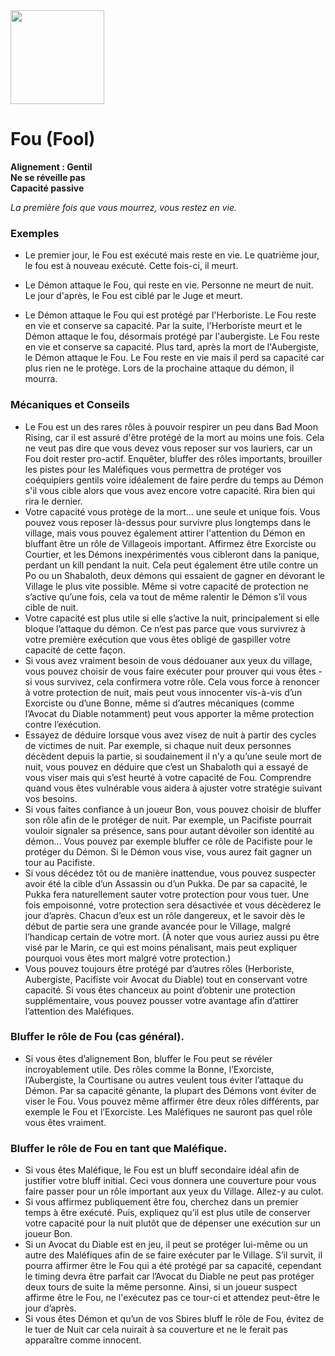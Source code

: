 <img src="https://github.com/brain-academy/wiki/blob/master/blood-on-the-clocktower/img/fool.png?raw=true" height="150"> 

# Fou (Fool)

**Alignement : Gentil**
\
**Ne se réveille pas**
\
**Capacité passive**

*La première fois que vous mourrez, vous restez en vie.*

### Exemples
* Le premier jour, le Fou est exécuté mais reste en vie. Le quatrième jour, le fou est à nouveau exécuté. Cette fois-ci, il meurt. 

* Le Démon attaque le Fou, qui reste en vie. Personne ne meurt de nuit. Le jour d'après, le Fou est ciblé par le Juge et meurt. 

* Le Démon attaque le Fou qui est protégé par l'Herboriste. Le Fou reste en vie et conserve sa capacité. Par la suite, l'Herboriste meurt et le Démon attaque le fou, désormais protégé par l'aubergiste. Le Fou reste en vie et conserve sa capacité. Plus tard, après la mort de l'Aubergiste, le Démon attaque le Fou. Le Fou reste en vie mais il perd sa capacité car plus rien ne le protège. Lors de la prochaine attaque du démon, il mourra.


### Mécaniques et Conseils
- Le Fou est un des rares rôles à pouvoir respirer un peu dans Bad Moon Rising, car il est assuré d'être protégé de la mort au moins une fois. Cela ne veut pas dire que vous devez vous reposer sur vos lauriers, car un Fou doit rester pro-actif. Enquêter, bluffer des rôles importants, brouiller les pistes pour les Maléfiques vous permettra de protéger vos coéquipiers gentils voire idéalement de faire perdre du temps au Démon s'il vous cible alors que vous avez encore votre capacité. Rira bien qui rira le dernier.
- Votre capacité vous protège de la mort… une seule et unique fois. Vous pouvez vous reposer là-dessus pour survivre plus longtemps dans le village, mais vous pouvez également attirer l'attention du Démon en bluffant être un rôle de Villageois important. Affirmez être Exorciste ou Courtier, et les Démons inexpérimentés vous cibleront dans la panique, perdant un kill pendant la nuit. Cela peut également être utile contre un Po ou un Shabaloth, deux démons qui essaient de gagner en dévorant le Village le plus vite possible. Même si votre capacité de protection ne s’active qu’une fois, cela va tout de même ralentir le Démon s’il vous cible de nuit.
- Votre capacité est plus utile si elle s’active la nuit, principalement si elle bloque l’attaque du démon. Ce n’est pas parce que vous survivrez à votre première exécution que vous êtes obligé de gaspiller votre capacité de cette façon.
- Si vous avez vraiment besoin de vous dédouaner aux yeux du village, vous pouvez choisir de vous faire exécuter pour prouver qui vous êtes - si vous survivez, cela confirmera votre rôle. Cela vous force à renoncer à votre protection de nuit, mais peut vous innocenter vis-à-vis d’un Exorciste ou d’une Bonne, même si d’autres mécaniques (comme l’Avocat du Diable notamment) peut vous apporter la même protection contre l’exécution.
- Essayez de déduire lorsque vous avez visez de nuit à partir des cycles de victimes de nuit. Par exemple, si chaque nuit deux personnes décèdent depuis la partie, si soudainement il n’y a qu’une seule mort de nuit, vous pouvez en déduire que c’est un Shabaloth qui a essayé de vous viser mais qui s’est heurté à votre capacité de Fou. Comprendre quand vous êtes vulnérable vous aidera à ajuster votre stratégie suivant vos besoins.
- Si vous faites confiance à un joueur Bon, vous pouvez choisir de bluffer son rôle afin de le protéger de nuit. Par exemple, un Pacifiste pourrait vouloir signaler sa présence, sans pour autant dévoiler son identité au démon… Vous pouvez par exemple bluffer ce rôle de Pacifiste pour le protéger du Démon. Si le Démon vous vise, vous aurez fait gagner un tour au Pacifiste.
- Si vous décédez tôt ou de manière inattendue, vous pouvez suspecter avoir été la cible d’un Assassin ou d’un Pukka. De par sa capacité, le Pukka fera naturellement sauter votre protection pour vous tuer. Une fois empoisonné, votre protection sera désactivée et vous décèderez le jour d’après. Chacun d’eux est un rôle dangereux, et le savoir dès le début de partie sera une grande avancée pour le Village, malgré l’handicap certain de votre mort. (À noter que vous auriez aussi pu être visé par le Marin, ce qui est moins pénalisant, mais peut expliquer pourquoi vous êtes mort malgré votre protection.)
- Vous pouvez toujours être protégé par d’autres rôles (Herboriste, Aubergiste, Pacifiste voir Avocat du Diable) tout en conservant votre capacité. Si vous êtes chanceux au point d’obtenir une protection supplémentaire, vous pouvez pousser votre avantage afin d’attirer l’attention des Maléfiques.

### Bluffer le rôle de Fou (cas général).
- Si vous êtes d’alignement Bon, bluffer le Fou peut se révéler incroyablement utile. Des rôles comme la Bonne, l’Exorciste, l’Aubergiste, la Courtisane ou autres veulent tous éviter l’attaque du Démon. Par sa capacité gênante, la plupart des Démons vont éviter de viser le Fou. Vous pouvez même affirmer être deux rôles différents, par exemple le Fou et l’Exorciste. Les Maléfiques ne sauront pas quel rôle vous êtes vraiment.

### Bluffer le rôle de Fou en tant que Maléfique.
- Si vous êtes Maléfique, le Fou est un bluff secondaire idéal afin de justifier votre bluff initial. Ceci vous donnera une couverture pour vous faire passer pour un rôle important aux yeux du Village. Allez-y au culot.
- Si vous affirmez publiquement être fou, cherchez dans un premier temps à être exécuté. Puis, expliquez qu’il est plus utile de conserver votre capacité pour la nuit plutôt que de dépenser une exécution sur un joueur Bon.
- Si un Avocat du Diable est en jeu, il peut se protéger lui-même ou un autre des Maléfiques afin de se faire exécuter par le Village. S’il survit, il pourra affirmer être le Fou qui a été protégé par sa capacité, cependant le timing devra être parfait car l’Avocat du Diable ne peut pas protéger deux tours de suite la même personne. Ainsi, si un joueur suspect affirme être le Fou, ne l'exécutez pas ce tour-ci et attendez peut-être le jour d’après.
- Si vous êtes Démon et qu’un de vos Sbires bluff le rôle de Fou, évitez de le tuer de Nuit car cela nuirait à sa couverture et ne le ferait pas apparaître comme innocent.
